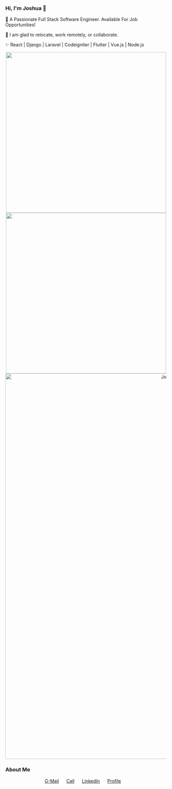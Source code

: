### Hi, I'm Joshua 👋

🔭 A Passionate Full Stack Software Engineer. Available For Job Opportunities!

📡 I am glad to relocate, work remotely, or collaborate.

✨ React | Django | Laravel | Codeigniter | Flutter | Vue.js | Node.js

<p align="center">
  <a href="https://github.com/joshuaminja">
  <img width="500px" src="https://github-readme-stats-eight-theta.vercel.app/api?username=joshuaminja&show_icons=true&include_all_commits=true&count_private=true&title_color=19d72f&icon_color=19d72f&text_color=000000&bg_color=ffffff"/>
  <img width="500px" src="https://github-readme-streak-stats.herokuapp.com?user=joshuaminja&date_format=M%20j%5B%2C%20Y%5D&ring=19d72f&fire=19d72f&currStreakLabel=000000">
  </a>
  <a href="https://github.com/joshuaminja"><img alt="Joshua Daniel Minja's Activity Graph" width="1200px" src="https://activity-graph.herokuapp.com/graph?username=joshuaminja&bg_color=ffffff&color=000000&line=19d72f&point=000000&area=true&area_color=19d72f&hide_border=true"/></a>
</p>

### About Me
<p align="center">
    <a href="mailto:joshuaminja5@gmail.com">G-Mail</a> &nbsp;&nbsp;&nbsp;&nbsp;
    <a href="tel:+255 765 853 115">Call</a> &nbsp;&nbsp;&nbsp;&nbsp;
    <a href="https://www.linkedin.com/in/joshuaminja">LinkedIn</a> &nbsp;&nbsp;&nbsp;&nbsp;
    <a href="https://joshuaminja.ml">Profile</a> &nbsp;&nbsp;&nbsp;&nbsp;
</p>
